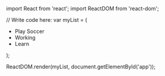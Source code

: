 <!-- JSX: Là cú pháp cho Js. Nó khá giống với html thuần. -->
import React from 'react';
import ReactDOM from 'react-dom';

// Write code here:
var myList = (
	<ul>
        <li>Play Soccer</li>
        <li>Working</li>
        <li>Learn</li>
    </ul>
);

ReactDOM.render(myList, document.getElementById('app'));
<!-- Đoạn code trên là để render ra mã html -->